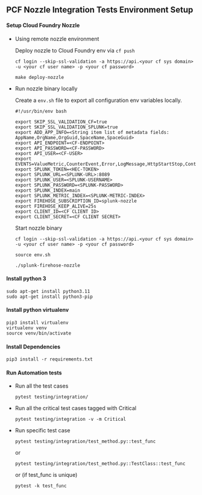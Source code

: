 ## PCF Nozzle Integration Tests Environment Setup

#### Setup Cloud Foundry Nozzle
 - Using remote nozzle environment

    Deploy nozzle to Cloud Foundry env via `cf push`
    ```
    cf login --skip-ssl-validation -a https://api.<your cf sys domain> -u <your cf user name> -p <your cf password>

    make deploy-nozzle
    ```
 - Run nozzle binary locally

    Create a `env.sh` file to export all configuration env variables locally.
    ``````
    #!/usr/bin/env bash

    export SKIP_SSL_VALIDATION_CF=true
    export SKIP_SSL_VALIDATION_SPLUNK=true
    export ADD_APP_INFO=<String item list of metadata fields: AppName,OrgName,OrgGuid,SpaceName,SpaceGuid>
    export API_ENDPOINT=<CF-ENDPOINT>
    export API_PASSWORD=<CF-PASSWORD>
    export API_USER=<CF-USER>
    export EVENTS=ValueMetric,CounterEvent,Error,LogMessage,HttpStartStop,ContainerMetric
    export SPLUNK_TOKEN=<HEC-TOKEN>
    export SPLUNK_URL=<SPLUNK-URL>:8089
    export SPLUNK_USER=<SPLUNK-USERNAME>
    export SPLUNK_PASSWORD=<SPLUNK-PASSWORD>
    export SPLUNK_INDEX=main
    export SPLUNK_METRIC_INDEX=<SPLUNK-METRIC-INDEX>
    export FIREHOSE_SUBSCRIPTION_ID=splunk-nozzle
    export FIREHOSE_KEEP_ALIVE=25s
    export CLIENT_ID=<CF CLIENT ID>
    export CLIENT_SECRET=<CF CLIENT SECRET>
    ``````
    Start nozzle binary
    ```
    cf login --skip-ssl-validation -a https://api.<your cf sys domain> -u <your cf user name> -p <your cf password>

    source env.sh

    ./splunk-firehose-nozzle
    ```
#### Install python 3

    sudo apt-get install python3.11
    sudo apt-get install python3-pip
    
#### Install python virtualenv

    pip3 install virtualenv
    virtualenv venv
    source venv/bin/activate

#### Install Dependencies

    pip3 install -r requirements.txt

#### Run Automation tests

  - Run all the test cases
      ```
      pytest testing/integration/
      ```

  - Run all the critical test cases tagged with Critical
      ```
      pytest testing/integration -v -m Critical
      ```
    
  - Run specific test case
      ```
      pytest testing/integration/test_method.py::test_func
      ```
      or
      ```
      pytest testing/integration/test_method.py::TestClass::test_func
      ```
      or (if test_func is unique)
      ```
      pytest -k test_func
      ```